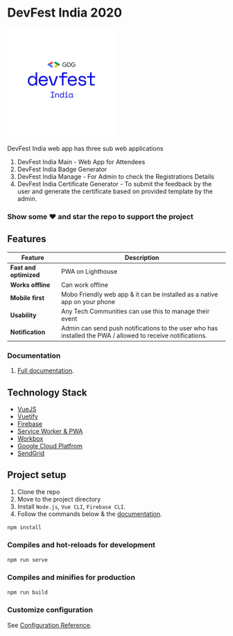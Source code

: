 # DevFest India 2020

<img src="https://raw.githubusercontent.com/DevFest-India/website-data/master/DevFest%20India.png" width="50%" height="50%">

DevFest India web app has three sub web applications
1. DevFest India Main - Web App for Attendees
1. DevFest India Badge Generator
1. DevFest India Manage - For Admin to check the Registrations Details
1. DevFest India Certificate Generator - To submit the feedback by the user and generate the certificate based on provided template by the admin.



### Show some :heart: and star the repo to support the project


## Features
| Feature | Description |
|---|---|
| **Fast and optimized** | PWA on Lighthouse |
| **Works offline** | Can work offline |
| **Mobile first** | Mobo Friendly web app & it can be installed as a native app on your phone |
| **Usability** | Any Tech Communities can use this to manage their event |
| **Notification** | Admin can send push notifications to the user who has installed the PWA / allowed to receive notifications. |

### Documentation
1. [Full documentation](https://docs.google.com/document/d/1WnLb9BnQsFMJyNydqBR_va22dtbFU827y5FZjsNIhUU/edit#).

## Technology Stack

* [VueJS](https://vuejs.org/)
* [Vuetify](https://vuetifyjs.com/en/)
* [Firebase](https://firebase.google.com/)
* [Service Worker & PWA](https://www.npmjs.com/package/vue-pwa)
* [Workbox](https://developers.google.com/web/tools/workbox)
* [Google Cloud Platfrom](https://cloud.google.com/)
* [SendGrid](https://sendgrid.com/)


## Project setup

1. Clone the repo
2. Move to the project directory
3. Install `Node.js`, `Vue CLI`, `Firebase CLI`.
4. Follow the commands below & the [documentation](https://docs.google.com/document/d/1WnLb9BnQsFMJyNydqBR_va22dtbFU827y5FZjsNIhUU/edit#).

```
npm install
```

### Compiles and hot-reloads for development
```
npm run serve
```

### Compiles and minifies for production
```
npm run build
```
### Customize configuration
See [Configuration Reference](https://cli.vuejs.org/config/).